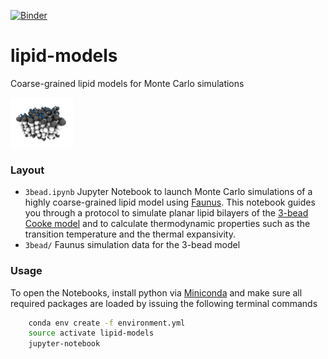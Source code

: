 [![Binder](https://mybinder.org/badge.svg)](https://mybinder.org/v2/gh/gitesei/lipid-models/master)

# lipid-models
Coarse-grained lipid models for Monte Carlo simulations

<img src="https://github.com/gitesei/lipid-models/blob/master/bilayer.png" width="100">

### Layout

- `3bead.ipynb` Jupyter Notebook to launch Monte Carlo simulations of a highly coarse-grained lipid model using [Faunus](http://mlund.github.io/faunus/). This notebook guides you through a protocol to simulate planar lipid bilayers of the [3-bead Cooke model](https://aip.scitation.org/doi/10.1063/1.2135785) and to calculate thermodynamic properties such as the transition temperature and the thermal expansivity.
- `3bead/` Faunus simulation data for the 3-bead model

### Usage

To open the Notebooks, install python via [Miniconda](https://conda.io/miniconda.html) and make sure all required packages are loaded
by issuing the following terminal commands

```bash
    conda env create -f environment.yml
    source activate lipid-models
    jupyter-notebook
```
